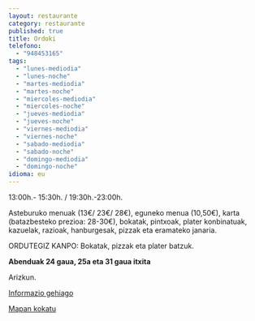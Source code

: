 ```yaml
---
layout: restaurante
category: restaurante
published: true
title: Ordoki
telefono:
  - "948453165"
tags:
  - "lunes-mediodia"
  - "lunes-noche"
  - "martes-mediodia"
  - "martes-noche"
  - "miercoles-mediodia"
  - "miercoles-noche"
  - "jueves-mediodia"
  - "jueves-noche"
  - "viernes-mediodia"
  - "viernes-noche"
  - "sabado-mediodia"
  - "sabado-noche"
  - "domingo-mediodia"
  - "domingo-noche"
idioma: eu
---
```


13:00h.- 15:30h. / 19:30h.-23:00h.

Asteburuko menuak (13€/ 23€/ 28€), eguneko menua (10,50€), karta (batazbesteko prezioa: 28-30€), bokatak, pintxoak, plater konbinatuak, kazuelak, razioak, hanburgesak, pizzak eta eramateko janaria.

ORDUTEGIZ KANPO: Bokatak, pizzak eta plater batzuk.

**Abenduak 24 gaua, 25a eta 31 gaua itxita**

Arizkun.

[Informazio gehiago](http://www.consorciobertiz.org/consorcio/dondecomer/restaurantes/arizkun-es-0-174/asador-ordoki.html)

[Mapan kokatu](https://maps.google.es/maps?q=Asador+Ordoki+Erretegia+Arizkun&amp;hl=es&amp;ll=43.182399,-1.488304&amp;spn=0.020372,0.038581&amp;sll=43.135899,-1.530672&amp;sspn=0.163098,0.308647&amp;t=h&amp;hq=Asador+Ordoki+Erretegia&amp;hnear=Arizkun,+Navarra&amp;z=15 "Ordoki erretegia")
